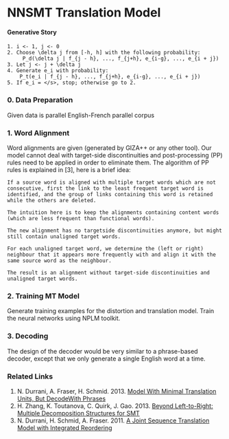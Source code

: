 NNSMT Translation Model
=======================


#### Generative Story

```
1. i <- 1, j <- 0
2. Choose \delta j from [-h, h] with the following probability:
	 P_d(\delta j | f_{j - h}, ..., f_{j+h}, e_{i-g}, ..., e_{i + j})
3. Let j <- j + \delta j
4. Generate e_i with probability:
    P_t(e_i | f_{j - h}, ..., f_{j+h}, e_{i-g}, ..., e_{i + j})
5. If e_i = </s>, stop; otherwise go to 2.
```

### 0. Data Preparation

Given data is parallel English-French parallel corpus

### 1. Word Alignment

Word alignments are given (generated by GIZA++ or any other tool). Our model cannot deal with target-side discontinuities and post-processing (PP) rules need to be applied in order to eliminate them. The algorithm of PP rules is explained in [3], here is a brief idea:


```
If a source word is aligned with multiple target words which are not consecutive, first the link to the least frequent target word is identified, and the group of links containing this word is retained while the others are deleted.

The intuition here is to keep the alignments containing content words (which are less frequent than functional words).

The new alignment has no targetside discontinuities anymore, but might still contain unaligned target words.

For each unaligned target word, we determine the (left or right) neighbour that it appears more frequently with and align it with the same source word as the neighbour.

The result is an alignment without target-side discontinuities and unaligned target words.
```



### 2. Training MT Model

Generate training examples for the distortion and translation model.
Train the neural networks using NPLM toolkit.

### 3. Decoding

The design of the decoder would be very similar to a phrase-based decoder, except that we only generate a single English word at a time.

### Related Links

1. N. Durrani, A. Fraser, H. Schmid. 2013. [Model With Minimal Translation Units, But DecodeWith Phrases](http://www.cis.uni-muenchen.de/~fraser/pubs/durrani_naacl2013.pdf)
2. H. Zhang, K. Toutanova, C. Quirk, J. Gao. 2013. [Beyond Left-to-Right: Multiple Decomposition Structures for SMT](http://research.microsoft.com/en-us/um/people/jfgao/paper/2013/mtu.pdf)
3. N. Durrani, H. Schmid, A. Fraser. 2011. [A Joint Sequence Translation Model with Integrated Reordering](http://aclweb.org/anthology//P/P11/P11-1105.pdf)

